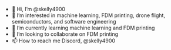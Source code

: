 - 👋 Hi, I’m @skelly4900
- 👀 I’m interested in machine learning, FDM printing, drone flight, semiconductors, and software engineering
- 🌱 I’m currently learning machine learning and FDM printing
- 💞️ I’m looking to collaborate on FDM printing
- 📫 How to reach me Discord, @skelly4900

<!---
skelly4900/skelly4900 is a ✨ special ✨ repository because its `README.md` (this file) appears on your GitHub profile.
You can click the Preview link to take a look at your changes.
--->
